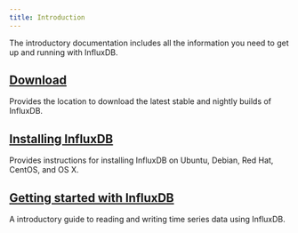 ```yaml
---
title: Introduction
---
```


The introductory documentation includes all the information you need to get up and running with InfluxDB.

## [Download](https://influxdata.com/downloads/#influxdb)

Provides the location to download the latest stable and nightly builds of InfluxDB.

## [Installing InfluxDB](/influxdb/v1.5/introduction/installation/)

Provides instructions for installing InfluxDB on Ubuntu, Debian, Red Hat, CentOS, and OS X.

## [Getting started with InfluxDB](/influxdb/v1.5/introduction/getting-started/)

A introductory guide to reading and writing time series data using InfluxDB.
